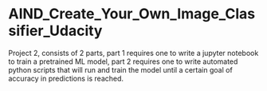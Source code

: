 # AIND_Create_Your_Own_Image_Classifier_Udacity
Project 2, consists of 2 parts, part 1 requires one to write a jupyter notebook to train a pretrained ML model, part 2 requires one to write automated python scripts that will run and train the model until a certain goal of accuracy in predictions is reached.
